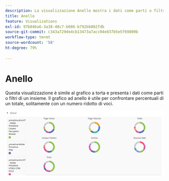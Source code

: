 ```yaml
---
description: La visualizzazione Anello mostra i dati come parti o filtri di un insieme.
title: Anello
feature: Visualizations
exl-id: 97b846a6-3a38-48c7-b686-b792bb882fdb
source-git-commit: c343a729de4cb13473a7acc04e837b5e5f69809b
workflow-type: tm+mt
source-wordcount: '58'
ht-degree: 79%

---
```


# Anello

Questa visualizzazione è simile al grafico a torta e presenta i dati come parti o filtri di un insieme. Il grafico ad anello è utile per confrontare percentuali di un totale, solitamente con un numero ridotto di voci.

![Un grafico ad anello che mostra i dati come parti o filtri di un insieme.](assets/donut.png)
